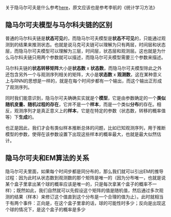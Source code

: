 关于隐马尔可夫是什么参考[here](https://blog.csdn.net/u012421852/article/details/80186703)，原文应该也是参考李航的《统计学习方法》

## 隐马尔可夫模型与马尔科夫链的区别

普通的马尔科夫链是**状态可见**的，而隐马尔可夫模型是**状态不可见**的，只能通过观测到的结果来推测状态。也就是说马克可夫链可以理解为只有两层，时间层和状态层，而隐马尔可夫模型可以理解为三层，时间层，状态层和观测层。这也就是为什么马尔科夫链只用两个参数就可以描述，而隐马尔可夫模型需要三个参数来描述。

马尔科夫链的**状态转移矩阵**大小是**状态数** x **状态数**，而隐马尔可夫模型除此之外还包含另外一个与观测序列相关的矩阵，大小是**状态数** x **观测数**，这在某种意义上与RNN的思想是一样的，就是在每个时间步都有一个输出，而这个输出正形成了观测序列。

同时我们能意识到，隐马尔可夫确确实实就是个**模型**，它是由参数确定的一个**类似随机变量、随机过程的存在**，它并不是一个**样本**，而是一个类似**分布**的存在。相反，观测序列才是真正意义上的**样本**，它是在特定的参数（状态数，转移的概率值等）下**生成**的。

也正是因此，我们才会有类似样本推断总体的问题，比如已知观测序列，用于推断模型的参数，使得在该参数设置下出现这些样本的概率最大，也就是最大似然估计。

## 隐马尔可夫和EM算法的关系

隐马尔可夫里面，如果每个时间步都是同分布的，那么我们就可以引出EM的推导过程：因为此时从状态数到观测数的那个矩阵是唯一的（因为分布唯一，也就是说某个盒子里拿出某个球的概率应该是唯一的，只是每次拿某个盒子的概率不一样）；既然如此，我们自然就可以先假设这个矩阵的值是随机值，然后通过多次观测的结果（样本）来修订这个值直到这个分布是一个合理的值为止）。此时就相当于有两个事件：正向是，在这个盒子里拿的话，球的可能性时多少；反向是出现这个球的情况下，是这个盒子的概率是多少
